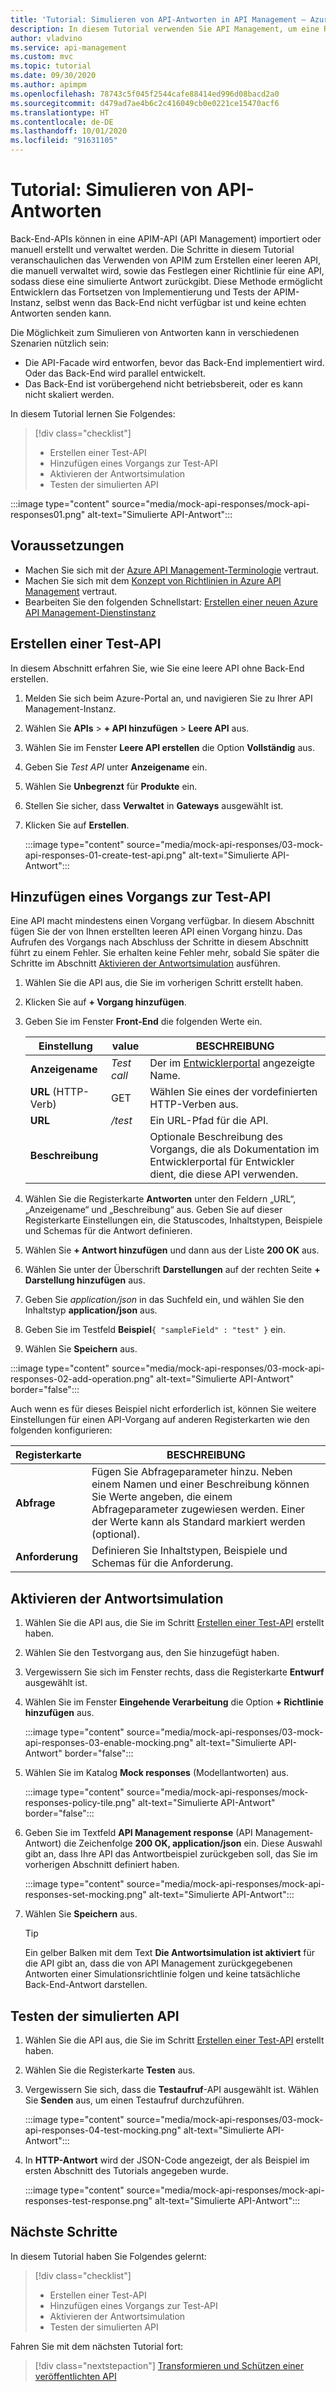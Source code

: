 ```yaml
---
title: 'Tutorial: Simulieren von API-Antworten in API Management – Azure-Portal | Microsoft-Dokumentation'
description: In diesem Tutorial verwenden Sie API Management, um eine Richtlinie für eine API festzulegen, damit eine simulierte Antwort zurückgegeben wird, wenn das Back-End, das echte Antworten sendet, nicht verfügbar ist.
author: vladvino
ms.service: api-management
ms.custom: mvc
ms.topic: tutorial
ms.date: 09/30/2020
ms.author: apimpm
ms.openlocfilehash: 78743c5f045f2544cafe88414ed996d08bacd2a0
ms.sourcegitcommit: d479ad7ae4b6c2c416049cb0e0221ce15470acf6
ms.translationtype: HT
ms.contentlocale: de-DE
ms.lasthandoff: 10/01/2020
ms.locfileid: "91631105"
---
```

# <a name="tutorial-mock-api-responses"></a>Tutorial: Simulieren von API-Antworten

Back-End-APIs können in eine APIM-API (API Management) importiert oder manuell erstellt und verwaltet werden. Die Schritte in diesem Tutorial veranschaulichen das Verwenden von APIM zum Erstellen einer leeren API, die manuell verwaltet wird, sowie das Festlegen einer Richtlinie für eine API, sodass diese eine simulierte Antwort zurückgibt. Diese Methode ermöglicht Entwicklern das Fortsetzen von Implementierung und Tests der APIM-Instanz, selbst wenn das Back-End nicht verfügbar ist und keine echten Antworten senden kann. 

Die Möglichkeit zum Simulieren von Antworten kann in verschiedenen Szenarien nützlich sein:

+ Die API-Facade wird entworfen, bevor das Back-End implementiert wird. Oder das Back-End wird parallel entwickelt.
+ Das Back-End ist vorübergehend nicht betriebsbereit, oder es kann nicht skaliert werden.

In diesem Tutorial lernen Sie Folgendes:

> [!div class="checklist"]
> * Erstellen einer Test-API 
> * Hinzufügen eines Vorgangs zur Test-API
> * Aktivieren der Antwortsimulation
> * Testen der simulierten API


:::image type="content" source="media/mock-api-responses/mock-api-responses01.png" alt-text="Simulierte API-Antwort":::

## <a name="prerequisites"></a>Voraussetzungen

+ Machen Sie sich mit der [Azure API Management-Terminologie](api-management-terminology.md) vertraut.
+ Machen Sie sich mit dem [Konzept von Richtlinien in Azure API Management](api-management-howto-policies.md) vertraut.
+ Bearbeiten Sie den folgenden Schnellstart: [Erstellen einer neuen Azure API Management-Dienstinstanz](get-started-create-service-instance.md)

## <a name="create-a-test-api"></a>Erstellen einer Test-API 

In diesem Abschnitt erfahren Sie, wie Sie eine leere API ohne Back-End erstellen. 


1. Melden Sie sich beim Azure-Portal an, und navigieren Sie zu Ihrer API Management-Instanz.
1. Wählen Sie **APIs** >  **+ API hinzufügen** > **Leere API** aus.
1. Wählen Sie im Fenster **Leere API erstellen** die Option **Vollständig** aus.
1. Geben Sie *Test API* unter **Anzeigename** ein.
1. Wählen Sie **Unbegrenzt** für **Produkte** ein.
1. Stellen Sie sicher, dass **Verwaltet** in **Gateways** ausgewählt ist.
1. Klicken Sie auf **Erstellen**.

    :::image type="content" source="media/mock-api-responses/03-mock-api-responses-01-create-test-api.png" alt-text="Simulierte API-Antwort":::

## <a name="add-an-operation-to-the-test-api"></a>Hinzufügen eines Vorgangs zur Test-API

Eine API macht mindestens einen Vorgang verfügbar. In diesem Abschnitt fügen Sie der von Ihnen erstellten leeren API einen Vorgang hinzu. Das Aufrufen des Vorgangs nach Abschluss der Schritte in diesem Abschnitt führt zu einem Fehler. Sie erhalten keine Fehler mehr, sobald Sie später die Schritte im Abschnitt [Aktivieren der Antwortsimulation](#enable-response-mocking) ausführen.

1. Wählen Sie die API aus, die Sie im vorherigen Schritt erstellt haben.
1. Klicken Sie auf **+ Vorgang hinzufügen**.
1. Geben Sie im Fenster **Front-End** die folgenden Werte ein.

     | Einstellung             | value                             | BESCHREIBUNG                                                                                                                                                                                   |
    |---------------------|-----------------------------------|-----------------------------------------------------------------------------------------------------------------------------------------------------------------------------------------------|
    | **Anzeigename**    | *Test call*                       | Der im [Entwicklerportal](api-management-howto-developer-portal.md) angezeigte Name.                                                                                                                                       |
    | **URL** (HTTP-Verb) | GET                               | Wählen Sie eines der vordefinierten HTTP-Verben aus.                                                                                                                                         |
    | **URL**             | */test*                           | Ein URL-Pfad für die API.                                                                                                                                                                       |
    | **Beschreibung**     |                                   |  Optionale Beschreibung des Vorgangs, die als Dokumentation im Entwicklerportal für Entwickler dient, die diese API verwenden.                                                    |
    
1. Wählen Sie die Registerkarte **Antworten** unter den Feldern „URL“, „Anzeigename“ und „Beschreibung“ aus. Geben Sie auf dieser Registerkarte Einstellungen ein, die Statuscodes, Inhaltstypen, Beispiele und Schemas für die Antwort definieren.
1. Wählen Sie **+ Antwort hinzufügen** und dann aus der Liste **200 OK** aus.
1. Wählen Sie unter der Überschrift **Darstellungen** auf der rechten Seite **+ Darstellung hinzufügen** aus.
1. Geben Sie *application/json* in das Suchfeld ein, und wählen Sie den Inhaltstyp **application/json** aus.
1. Geben Sie im Testfeld **Beispiel**`{ "sampleField" : "test" }` ein.
1. Wählen Sie **Speichern** aus.

:::image type="content" source="media/mock-api-responses/03-mock-api-responses-02-add-operation.png" alt-text="Simulierte API-Antwort" border="false":::

Auch wenn es für dieses Beispiel nicht erforderlich ist, können Sie weitere Einstellungen für einen API-Vorgang auf anderen Registerkarten wie den folgenden konfigurieren:


|Registerkarte      |BESCHREIBUNG  |
|---------|---------|
|**Abfrage**     |  Fügen Sie Abfrageparameter hinzu. Neben einem Namen und einer Beschreibung können Sie Werte angeben, die einem Abfrageparameter zugewiesen werden. Einer der Werte kann als Standard markiert werden (optional).        |
|**Anforderung**     |  Definieren Sie Inhaltstypen, Beispiele und Schemas für die Anforderung.       |

## <a name="enable-response-mocking"></a>Aktivieren der Antwortsimulation

1. Wählen Sie die API aus, die Sie im Schritt [Erstellen einer Test-API](#create-a-test-api) erstellt haben.
1. Wählen Sie den Testvorgang aus, den Sie hinzugefügt haben.
1. Vergewissern Sie sich im Fenster rechts, dass die Registerkarte **Entwurf** ausgewählt ist.
1. Wählen Sie im Fenster **Eingehende Verarbeitung** die Option **+ Richtlinie hinzufügen** aus.

    :::image type="content" source="media/mock-api-responses/03-mock-api-responses-03-enable-mocking.png" alt-text="Simulierte API-Antwort" border="false":::

1. Wählen Sie im Katalog **Mock responses** (Modellantworten) aus.

    :::image type="content" source="media/mock-api-responses/mock-responses-policy-tile.png" alt-text="Simulierte API-Antwort" border="false":::

1. Geben Sie im Textfeld **API Management response** (API Management-Antwort) die Zeichenfolge **200 OK, application/json** ein. Diese Auswahl gibt an, dass Ihre API das Antwortbeispiel zurückgeben soll, das Sie im vorherigen Abschnitt definiert haben.

    :::image type="content" source="media/mock-api-responses/mock-api-responses-set-mocking.png" alt-text="Simulierte API-Antwort":::

1. Wählen Sie **Speichern** aus.

    > [!TIP]
    > Ein gelber Balken mit dem Text **Die Antwortsimulation ist aktiviert** für die API gibt an, dass die von API Management zurückgegebenen Antworten einer Simulationsrichtlinie folgen und keine tatsächliche Back-End-Antwort darstellen.

## <a name="test-the-mocked-api"></a>Testen der simulierten API

1. Wählen Sie die API aus, die Sie im Schritt [Erstellen einer Test-API](#create-a-test-api) erstellt haben.
1. Wählen Sie die Registerkarte **Testen** aus.
1. Vergewissern Sie sich, dass die **Testaufruf**-API ausgewählt ist. Wählen Sie **Senden** aus, um einen Testaufruf durchzuführen.

   :::image type="content" source="media/mock-api-responses/03-mock-api-responses-04-test-mocking.png" alt-text="Simulierte API-Antwort":::

1. In **HTTP-Antwort** wird der JSON-Code angezeigt, der als Beispiel im ersten Abschnitt des Tutorials angegeben wurde.

    :::image type="content" source="media/mock-api-responses/mock-api-responses-test-response.png" alt-text="Simulierte API-Antwort":::

## <a name="next-steps"></a>Nächste Schritte

In diesem Tutorial haben Sie Folgendes gelernt:

> [!div class="checklist"]
> * Erstellen einer Test-API
> * Hinzufügen eines Vorgangs zur Test-API
> * Aktivieren der Antwortsimulation
> * Testen der simulierten API

Fahren Sie mit dem nächsten Tutorial fort:

> [!div class="nextstepaction"]
> [Transformieren und Schützen einer veröffentlichten API](transform-api.md)
